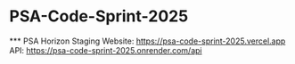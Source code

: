 # PSA-Code-Sprint-2025
*** PSA Horizon
Staging Website: https://psa-code-sprint-2025.vercel.app
API: https://psa-code-sprint-2025.onrender.com/api
